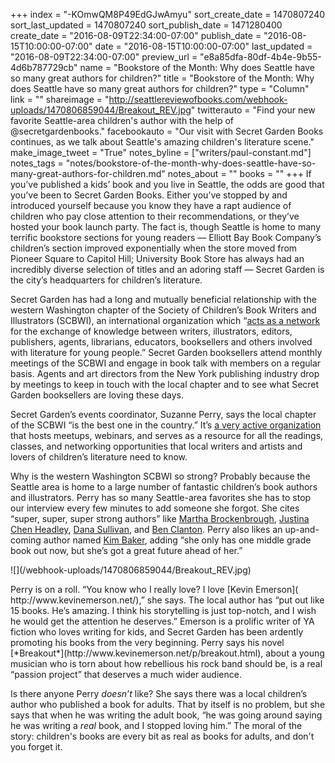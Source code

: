 +++
index = "-KOmwQM8P49EdGJwAmyu"
sort_create_date = 1470807240
sort_last_updated = 1470807240
sort_publish_date = 1471280400
create_date = "2016-08-09T22:34:00-07:00"
publish_date = "2016-08-15T10:00:00-07:00"
date = "2016-08-15T10:00:00-07:00"
last_updated = "2016-08-09T22:34:00-07:00"
preview_url = "e8a85dfa-80df-4b4e-9b55-4d6b787729cb"
name = "Bookstore of the Month: Why does Seattle have so many great authors for children?"
title = "Bookstore of the Month: Why does Seattle have so many great authors for children?"
type = "Column"
link = ""
shareimage = "http://seattlereviewofbooks.com/webhook-uploads/1470806859044/Breakout_REV.jpg"
twitterauto = "Find your new favorite Seattle-area children's author with the help of @secretgardenbooks."
facebookauto = "Our visit with Secret Garden Books continues, as we talk about Seattle's amazing children's literature scene."
make_image_tweet = "True"
notes_byline = ["writers/paul-constant.md"]
notes_tags = "notes/bookstore-of-the-month-why-does-seattle-have-so-many-great-authors-for-children.md"
notes_about = ""
books = ""
+++
If you’ve published a kids’ book and you live in Seattle, the odds are good that you’ve been to Secret Garden Books. Either you’ve stopped by and introduced yourself because you know they have a rapt audience of children who pay close attention to their recommendations, or they’ve hosted your book launch party. The fact is, though Seattle is home to many terrific bookstore sections for  young readers — Elliott Bay Book Company’s children’s section improved exponentially when the store moved from Pioneer Square to Capitol Hill; University Book Store has always had an incredibly diverse selection of titles and an adoring staff — Secret Garden is the city’s headquarters for children’s literature.

Secret Garden has had a long and mutually beneficial relationship with the western Washington chapter of the Society of Children’s Book Writers and Illustrators (SCBWI), an international organization which “[acts as a network](http://www.scbwi.org/about/) for the exchange of knowledge between writers, illustrators, editors, publishers, agents, librarians, educators, booksellers and others involved with literature for young people.” Secret Garden booksellers attend monthly meetings of the SCBWI and engage in book talk with members on a regular basis. Agents and art directors from the New York publishing industry drop by meetings to keep in touch with the local chapter and to see what Secret Garden booksellers are loving these days.

Secret Garden’s events coordinator, Suzanne Perry, says the local chapter of the SCBWI “is the best one in the country.” It’s [a very active organization](http://chinookupdate.blogspot.com/) that hosts meetups, webinars, and serves as a resource for all the readings, classes, and networking opportunities that local writers and artists and lovers of children’s literature need to know.

Why is the western Washington SCBWI so strong? Probably because the Seattle area is home to a large number of fantastic children’s book authors and illustrators. Perry has so many Seattle-area favorites she has to stop our interview every few minutes to add someone she forgot. She cites “super, super, super strong authors” like [Martha Brockenbrough]( http://martha-brockenbrough.squarespace.com/), [Justina Chen Headley](http://justinachen.blogspot.com/p/books.html), [Dana Sullivan]( http://www.danajsullivan.com/), and [Ben Clanton]( http://www.benclanton.com/). Perry also likes an up-and-coming author named [Kim Baker]( http://kimbakerbooks.com/), adding “she only has one middle grade book out now, but she’s got a great future ahead of her.”

<p class="image-left">![](/webhook-uploads/1470806859044/Breakout_REV.jpg)</p> Perry is on a roll. “You know who I really love? I love [Kevin Emerson]( http://www.kevinemerson.net/),” she says. The local author has “put out like 15 books. He’s amazing. I think his storytelling is just top-notch, and I wish he would get the attention he deserves.” Emerson is a prolific writer of YA fiction who loves writing for kids, and Secret Garden has been ardently promoting his books from the very beginning. Perry says his novel [*Breakout*](http://www.kevinemerson.net/p/breakout.html), about a young musician who is torn about how rebellious his rock band should be, is a real “passion project” that deserves a much wider audience.

Is there anyone Perry *doesn’t* like? She says there was a local children’s author who published a book for adults. That by itself is no problem, but she says that when he was writing the adult book, “he was going around saying he was writing a *real* book, and I stopped loving him.” The moral of the story: children's books are every bit as real as books for adults, and don't you forget it.
